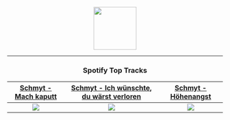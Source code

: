 <p align="center">
  <a href="https://www.tobiasmichael.de">
    <img src="https://tm-website-static.s3.eu-central-1.amazonaws.com/logo.png" width="100" height="100"/>
  </a>
</p>

---

<h3 align="center">Spotify Top Tracks</h3>

[Schmyt - Mach kaputt](https://open.spotify.com/track/5BYHix1INNkgiIjcnlewIh)|[Schmyt - Ich wünschte, du wärst verloren](https://open.spotify.com/track/40eThGfQt1VehllIdIsQdr)|[Schmyt - Höhenangst](https://open.spotify.com/track/1esUHh1CO18DH1gZlrr4BO)
:---:|:----:|:----:
<img src="https://i.scdn.co/image/ab67616d00001e020602b509c9fe24bf70509570"/>|<img src="https://i.scdn.co/image/ab67616d00001e02a3154e603caef1f79548778f"/>|<img src="https://i.scdn.co/image/ab67616d00001e02c118854626e22e4b56141b82"/>